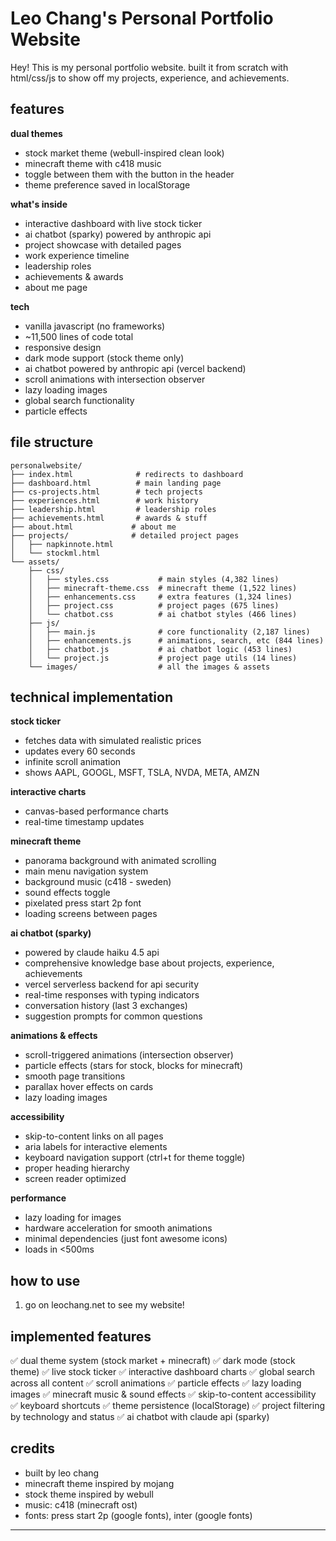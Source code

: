 # Leo Chang's Personal Portfolio Website

Hey! This is my personal portfolio website. built it from scratch with html/css/js to show off my projects, experience, and achievements.

## features

**dual themes**
- stock market theme (webull-inspired clean look)
- minecraft theme with c418 music
- toggle between them with the button in the header
- theme preference saved in localStorage

**what's inside**
- interactive dashboard with live stock ticker
- ai chatbot (sparky) powered by anthropic api
- project showcase with detailed pages
- work experience timeline
- leadership roles
- achievements & awards
- about me page

**tech**
- vanilla javascript (no frameworks)
- ~11,500 lines of code total
- responsive design
- dark mode support (stock theme only)
- ai chatbot powered by anthropic api (vercel backend)
- scroll animations with intersection observer
- lazy loading images
- global search functionality
- particle effects

## file structure

```
personalwebsite/
├── index.html              # redirects to dashboard
├── dashboard.html          # main landing page
├── cs-projects.html        # tech projects
├── experiences.html        # work history
├── leadership.html         # leadership roles
├── achievements.html       # awards & stuff
├── about.html             # about me
├── projects/              # detailed project pages
│   ├── napkinnote.html
│   └── stockml.html
└── assets/
    ├── css/
    │   ├── styles.css           # main styles (4,382 lines)
    │   ├── minecraft-theme.css  # minecraft theme (1,522 lines)
    │   ├── enhancements.css     # extra features (1,324 lines)
    │   ├── project.css          # project pages (675 lines)
    │   └── chatbot.css          # ai chatbot styles (466 lines)
    ├── js/
    │   ├── main.js              # core functionality (2,187 lines)
    │   ├── enhancements.js      # animations, search, etc (844 lines)
    │   ├── chatbot.js           # ai chatbot logic (453 lines)
    │   └── project.js           # project page utils (14 lines)
    └── images/                  # all the images & assets
```

## technical implementation

**stock ticker**
- fetches data with simulated realistic prices
- updates every 60 seconds
- infinite scroll animation
- shows AAPL, GOOGL, MSFT, TSLA, NVDA, META, AMZN

**interactive charts**
- canvas-based performance charts
- real-time timestamp updates

**minecraft theme**
- panorama background with animated scrolling
- main menu navigation system
- background music (c418 - sweden)
- sound effects toggle
- pixelated press start 2p font
- loading screens between pages

**ai chatbot (sparky)**
- powered by claude haiku 4.5 api
- comprehensive knowledge base about projects, experience, achievements
- vercel serverless backend for api security
- real-time responses with typing indicators
- conversation history (last 3 exchanges)
- suggestion prompts for common questions

**animations & effects**
- scroll-triggered animations (intersection observer)
- particle effects (stars for stock, blocks for minecraft)
- smooth page transitions
- parallax hover effects on cards
- lazy loading images

**accessibility**
- skip-to-content links on all pages
- aria labels for interactive elements
- keyboard navigation support (ctrl+t for theme toggle)
- proper heading hierarchy
- screen reader optimized

**performance**
- lazy loading for images
- hardware acceleration for smooth animations
- minimal dependencies (just font awesome icons)
- loads in <500ms

## how to use

1. go on leochang.net to see my website!

## implemented features

✅ dual theme system (stock market + minecraft)
✅ dark mode (stock theme)
✅ live stock ticker
✅ interactive dashboard charts
✅ global search across all content
✅ scroll animations
✅ particle effects
✅ lazy loading images
✅ minecraft music & sound effects
✅ skip-to-content accessibility
✅ keyboard shortcuts
✅ theme persistence (localStorage)
✅ project filtering by technology and status
✅ ai chatbot with claude api (sparky)

## credits

- built by leo chang
- minecraft theme inspired by mojang
- stock theme inspired by webull
- music: c418 (minecraft ost)
- fonts: press start 2p (google fonts), inter (google fonts)

---

